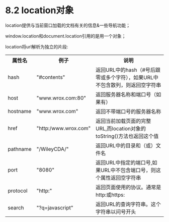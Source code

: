 # 8.2 location对象

location提供与当前窗口加载的文档有关的信息&一些导航功能；

window.location和document.location引用的是用一个对象；

location将url解析为独立的片段:

<table>
    <tr>
        <th>属性名</th>
        <th>例子</th>
        <th>说明</th>
    </tr>
    <tr>
        <td>hash</td>
        <td>"#contents"</td>
        <td>返回URL中的hash（#号后跟零或多个字符），如果URL中不包含散列，则返回空字符串</td>
    </tr>
    <tr>
        <td>host</td>
        <td>"www.wrox.com:80"</td>
        <td>返回服务器名称和端口号（如果有）</td>
    </tr>
    <tr>
        <td>hostname</td>
        <td>"www.wrox.com"</td>
        <td>返回不带端口号的服务器名称</td>
    </tr>
    <tr>
        <td>href</td>
        <td>"http:/www.wrox.com"</td>
        <td>返回当前加载页面的完整URL,而location对象的toString()方法也返回这个值</td>
    </tr>
    <tr>
        <td>pathname</td>
        <td>"/WileyCDA/"</td>
        <td>返回URL中的目录和（或）文件名</td>
    </tr>
    <tr>
        <td>port</td>
        <td>"8080"</td>
        <td>返回URL中指定的端口号,如果URL中不包含端口号，则这个属性返回空字符串</td>
    </tr>
    <tr>
        <td>protocol</td>
        <td>"http:"</td>
        <td>返回页面使用的协议。通常是http:或https:</td>
    </tr>
    <tr>
        <td>search</td>
        <td>"?q=javascript"</td>
        <td>返回URL的查询字符串。这个字符串以问号开头</td>
    </tr>
</table>




  
  
  
  
  
  
  
  
  